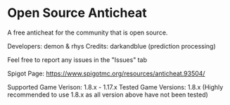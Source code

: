 # Open Source Anticheat
 A free anticheat for the community that is open source.
 
Developers: demon & rhys
Credits: darkandblue (prediction processing)

Feel free to report any issues in the "Issues" tab

Spigot Page: https://www.spigotmc.org/resources/anticheat.93504/

Supported Game Verison: 1.8.x - 1.17.x
Tested Game Versions: 1.8.x
(Highly recommended to use 1.8.x as all version above have not been tested)

